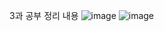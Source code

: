 3과 공부 정리 내용
![image](https://github.com/ridickle7/Kotlin_Study/blob/master/1_lsw/_ref/ch3_1page.png?raw=true)
![image](https://github.com/ridickle7/Kotlin_Study/blob/master/1_lsw/_ref/ch3_2page.png?raw=true)
